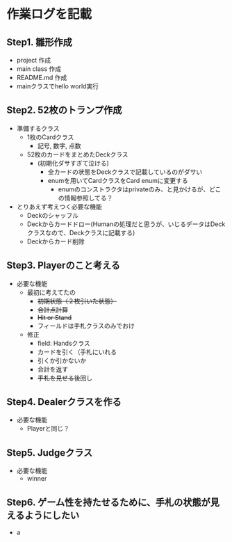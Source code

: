 # 作業ログを記載
## Step1. 雛形作成
- project 作成
- main class 作成
- README.md 作成
- mainクラスでhello world実行
## Step2. 52枚のトランプ作成
- 準備するクラス
    - 1枚のCardクラス 
        - 記号, 数字, 点数
    - 52枚のカードをまとめたDeckクラス
        - (初期化ダサすぎて泣ける)
            - 全カードの状態をDeckクラスで記載しているのがダサい
            - enumを用いてCardクラスをCard enumに変更する
                - enumのコンストラクタはprivateのみ、と見かけるが、どこの情報参照してる？
- とりあえず考えつく必要な機能
    - Deckのシャッフル
    - Deckからカードドロー(Humanの処理だと思うが、いじるデータはDeckクラスなので、Deckクラスに記載する)
    - Deckからカード削除
## Step3. Playerのこと考える
- 必要な機能
    - 最初に考えてたの
        - ~~初期状態（２枚引いた状態）~~
        - ~~合計点計算~~
        - ~~Hit or Stand~~
        - フィールドは手札クラスのみでおけ
    - 修正
        - field: Handsクラス
        - カードを引く（手札にいれる
        - 引くか引かないか
        - 合計を返す
        - ~~手札を見せる~~後回し
## Step4. Dealerクラスを作る
- 必要な機能
    - Playerと同じ？
## Step5. Judgeクラス
- 必要な機能
    - winner
## Step6. ゲーム性を持たせるために、手札の状態が見えるようにしたい
- a